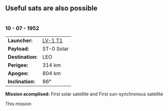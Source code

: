 ## Useful sats are also possible

![]()
### 10 - 07 - 1952

|          |                |
|----------|----------------|
| **Launcher:** | [LV-1 T1](../lvs/lv1-t1) |
| **Payload:** | ST-0 Solar |
| **Destination:** | LEO |
| **Perigee:**| 314 km |
| **Apogee:**| 804 km |
| **Inclination:** | 96° |

**Mission acomplised:** First solar satellite and First sun-synchronous satellite

This mission 


